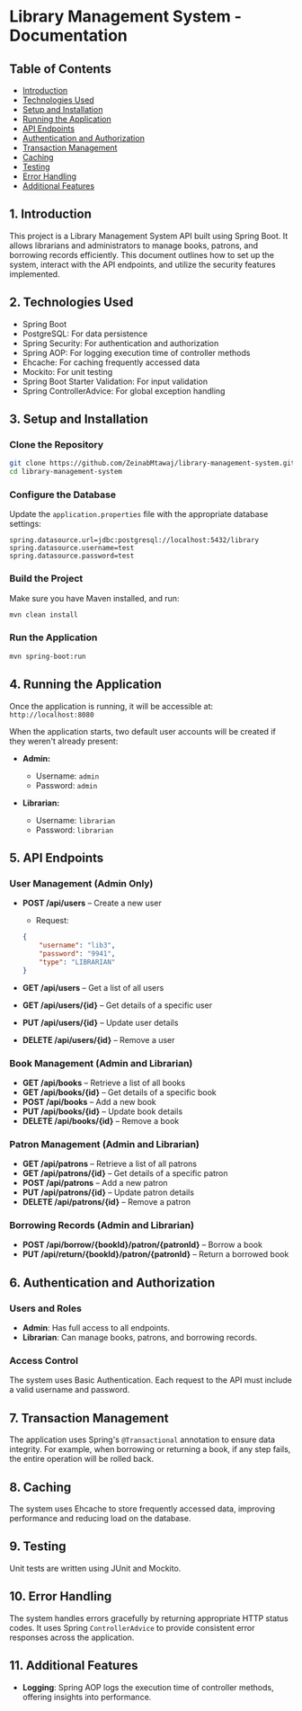 
# Library Management System - Documentation

## Table of Contents
- [Introduction](#1-introduction)
- [Technologies Used](#2-technologies-used)
- [Setup and Installation](#3-setup-and-installation)
- [Running the Application](#4-running-the-application)
- [API Endpoints](#5-api-endpoints)
- [Authentication and Authorization](#6-authentication-and-authorization)
- [Transaction Management](#7-transaction-management)
- [Caching](#8-caching)
- [Testing](#9-testing)
- [Error Handling](#10-error-handling)
- [Additional Features](#11-additional-features)

## 1. Introduction
This project is a Library Management System API built using Spring Boot. It allows librarians and administrators to manage books, patrons, and borrowing records efficiently. This document outlines how to set up the system, interact with the API endpoints, and utilize the security features implemented.

## 2. Technologies Used
- Spring Boot
- PostgreSQL: For data persistence
- Spring Security: For authentication and authorization
- Spring AOP: For logging execution time of controller methods
- Ehcache: For caching frequently accessed data
- Mockito: For unit testing
- Spring Boot Starter Validation: For input validation
- Spring ControllerAdvice: For global exception handling

## 3. Setup and Installation
### Clone the Repository
```bash
git clone https://github.com/ZeinabMtawaj/library-management-system.git
cd library-management-system
```

### Configure the Database
Update the `application.properties` file with the appropriate database settings:

```
spring.datasource.url=jdbc:postgresql://localhost:5432/library
spring.datasource.username=test
spring.datasource.password=test
```

### Build the Project
Make sure you have Maven installed, and run:

```bash
mvn clean install
```

### Run the Application
```bash
mvn spring-boot:run
```

## 4. Running the Application
Once the application is running, it will be accessible at:
`http://localhost:8080`

When the application starts, two default user accounts will be created if they weren't already present:

- **Admin:**
  - Username: `admin`
  - Password: `admin`
  
- **Librarian:**
  - Username: `librarian`
  - Password: `librarian`

## 5. API Endpoints
### User Management (Admin Only)
- **POST /api/users** – Create a new user
  - Request:
  ```json
  {
      "username": "lib3",
      "password": "9941",
      "type": "LIBRARIAN"
  }
  ```

- **GET /api/users** – Get a list of all users
- **GET /api/users/{id}** – Get details of a specific user
- **PUT /api/users/{id}** – Update user details
- **DELETE /api/users/{id}** – Remove a user

### Book Management (Admin and Librarian)
- **GET /api/books** – Retrieve a list of all books
- **GET /api/books/{id}** – Get details of a specific book
- **POST /api/books** – Add a new book
- **PUT /api/books/{id}** – Update book details
- **DELETE /api/books/{id}** – Remove a book

### Patron Management (Admin and Librarian)
- **GET /api/patrons** – Retrieve a list of all patrons
- **GET /api/patrons/{id}** – Get details of a specific patron
- **POST /api/patrons** – Add a new patron
- **PUT /api/patrons/{id}** – Update patron details
- **DELETE /api/patrons/{id}** – Remove a patron

### Borrowing Records (Admin and Librarian)
- **POST /api/borrow/{bookId}/patron/{patronId}** – Borrow a book
- **PUT /api/return/{bookId}/patron/{patronId}** – Return a borrowed book

## 6. Authentication and Authorization
### Users and Roles
- **Admin**: Has full access to all endpoints.
- **Librarian**: Can manage books, patrons, and borrowing records.

### Access Control
The system uses Basic Authentication. Each request to the API must include a valid username and password.

## 7. Transaction Management
The application uses Spring's `@Transactional` annotation to ensure data integrity. For example, when borrowing or returning a book, if any step fails, the entire operation will be rolled back.

## 8. Caching
The system uses Ehcache to store frequently accessed data, improving performance and reducing load on the database.

## 9. Testing
Unit tests are written using JUnit and Mockito.

## 10. Error Handling
The system handles errors gracefully by returning appropriate HTTP status codes. It uses Spring `ControllerAdvice` to provide consistent error responses across the application.

## 11. Additional Features
- **Logging**:
  Spring AOP logs the execution time of controller methods, offering insights into performance.
